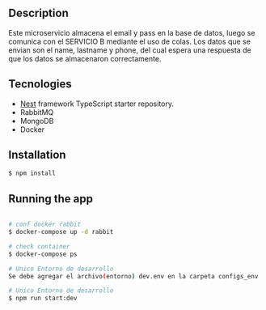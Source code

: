 ## Description
Este microservicio almacena el email y pass en la base de datos, luego se comunica con el SERVICIO B mediante el uso de colas. Los datos que se envian son el name, lastname y phone, del cual espera una respuesta de que los datos se almacenaron correctamente.

## Tecnologies

- [Nest](https://github.com/nestjs/nest) framework TypeScript starter repository.
- RabbitMQ
- MongoDB
- Docker

## Installation

```bash
$ npm install
```

## Running the app

```bash

# conf docker rabbit
$ docker-compose up -d rabbit

# check container
$ docker-compose ps

# Unico Entorno de desarrollo
Se debe agregar el archivo(entorno) dev.env en la carpeta configs_env

# Unico Entorno de desarrollo
$ npm run start:dev



```
